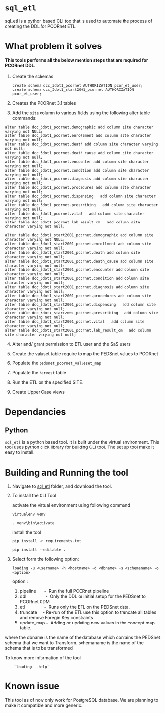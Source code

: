 # `sql_etl`

sql_etl is a python based CLI too that is used to automate the process of creating the DDL for PCORnet ETL.

# What problem it solves

#### This tools performs all the below mention steps that are required for PCORnet DDL.
1. Create the schemas 

	```
	create schema dcc_3dot1_pcornet AUTHORIZATION pcor_et_user;
	create schema dcc_3dot1_start2001_pcornet AUTHORIZATION pcor_et_user;
	```

2. Creates the PCORnet 3.1 tables

3. Add the `site` column to various fields using the following alter table commands: 

```
alter table dcc_3dot1_pcornet.demographic add column site character varying not NULL;
alter table dcc_3dot1_pcornet.enrollment add column site character varying not null;
alter table dcc_3dot1_pcornet.death add column site character varying not null;
alter table dcc_3dot1_pcornet.death_cause add column site character varying not null;
alter table dcc_3dot1_pcornet.encounter add column site character varying not null;
alter table dcc_3dot1_pcornet.condition add column site character varying not null;
alter table dcc_3dot1_pcornet.diagnosis add column site character varying not null;
alter table dcc_3dot1_pcornet.procedures add column site character varying not null;
alter table dcc_3dot1_pcornet.dispensing   add column site character varying not null;
alter table dcc_3dot1_pcornet.prescribing   add column site character varying not null;
alter table dcc_3dot1_pcornet.vital   add column site character varying not null;
alter table dcc_3dot1_pcornet.lab_result_cm   add column site character varying not null;

```

```
alter table dcc_3dot1_start2001_pcornet.demographic add column site character varying not NULL;
alter table dcc_3dot1_start2001_pcornet.enrollment add column site character varying not null;
alter table dcc_3dot1_start2001_pcornet.death add column site character varying not null;
alter table dcc_3dot1_start2001_pcornet.death_cause add column site character varying not null;
alter table dcc_3dot1_start2001_pcornet.encounter add column site character varying not null;
alter table dcc_3dot1_start2001_pcornet.condition add column site character varying not null;
alter table dcc_3dot1_start2001_pcornet.diagnosis add column site character varying not null;
alter table dcc_3dot1_start2001_pcornet.procedures add column site character varying not null;
alter table dcc_3dot1_start2001_pcornet.dispensing   add column site character varying not null;
alter table dcc_3dot1_start2001_pcornet.prescribing   add column site character varying not null;
alter table dcc_3dot1_start2001_pcornet.vital   add column site character varying not null;
alter table dcc_3dot1_start2001_pcornet.lab_result_cm   add column site character varying not null;

```
4. Alter and/ grant permission to ETL user and the SaS users

5. Create the valuset table require to map the PEDSnet values to PCORnet

6. Populate the `pedsnet_pcornet_valueset_map`

7. Populate the `harvest` table

8. Run the ETL on the specified SITE.

9. Create Upper Case views

# Dependancies

## Python 

`sql_etl` is a python based tool. It is built under the virtual environment. This tool uses python click library for building
CLI tool. The set up tool make it easy to install. 

# Building and Running the tool

1. Navigate to [sql_etl](https://github.com/PEDSnet/pedsnetcdm_to_pcornetcdm/tree/master/v2.7_to_3.1/sql_etl) folder, and download the tool.

2. To install the CLI Tool

   activate the virtual environment using following command
	
	`virtualenv venv`
	
	`. venv\bin\activate`
	
   install the tool
	
	 `pip install -r requirements.txt`
	 
	 `pip install --editable .`
   
3.  Select form the following option:
	
	 `loading -u <username> -h <hostname> -d <dbname> -s <schemaname> -o <option>`
	 
	 option :
	  1. pipeline&nbsp;&nbsp;&nbsp;&nbsp;&nbsp;&nbsp;&nbsp;-&nbsp; Run the full PCORnet pipeline
	  2. ddl&nbsp;&nbsp;&nbsp;&nbsp;&nbsp;&nbsp;&nbsp;&nbsp;&nbsp;&nbsp;&nbsp;&nbsp;&nbsp;&nbsp;&nbsp;&nbsp;-&nbsp; Only the DDL or initial setup for the PEDSnet to PCORnet CDM
	  3. etl&nbsp;&nbsp;&nbsp;&nbsp;&nbsp;&nbsp;&nbsp;&nbsp;&nbsp;&nbsp;&nbsp;&nbsp;&nbsp;&nbsp;&nbsp;&nbsp;-&nbsp; Runs only the ETL on the PEDSnet data.
	  4. truncate&nbsp;&nbsp;&nbsp;&nbsp;&nbsp;-&nbsp;Re-run of the ETL use this option to truncate all tables and remove Foregin Key constraints
	  5. update_map -&nbsp; Adding or updating new values in the concept map table.
   
   where the dbname is the name of the database which contains the PEDSnet schema that we want to Transform.
         schemaname is the name of the schema that is to be transformed
        
   To know more information of the tool
        
        `loading --help`
        
# Known issue
This tool as of now only work for PostgreSQL database. We are planning to make it compatible and more generic.
